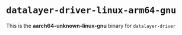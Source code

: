 # `datalayer-driver-linux-arm64-gnu`

This is the **aarch64-unknown-linux-gnu** binary for `datalayer-driver`
